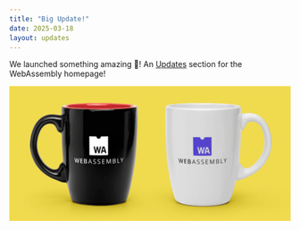 ```yaml
---
title: "Big Update!"
date: 2025-03-18
layout: updates
---
```


We launched something amazing 🎉! An [Updates](/updates/) section for the WebAssembly homepage!

![Two cups with the WebAssembly logo](wasm-cups.png)